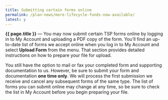 ```yaml
---
title: Submitting certain forms online
permalink: /plan-news/more-lifecycle-funds-now-available/
latest: y
---
```


**{{ page.title }}** &#8212; You may now submit certain TSP forms online by logging in to My Account and uploading a PDF copy of the form. You’ll find an up-to-date list of forms we accept online when you log in to My Account and select **Upload Form** from the menu. That section provides detailed instructions on how to prepare your file for upload.

You still have the option to mail or fax your completed form and supporting documentation to us. However, be sure to submit your form and documentation **one time only**. We will process the first submission we receive and cancel any subsequent forms of the same type.
The list of forms you can submit online may change at any time, so be sure to check the list in My Account before you begin preparing your file.
